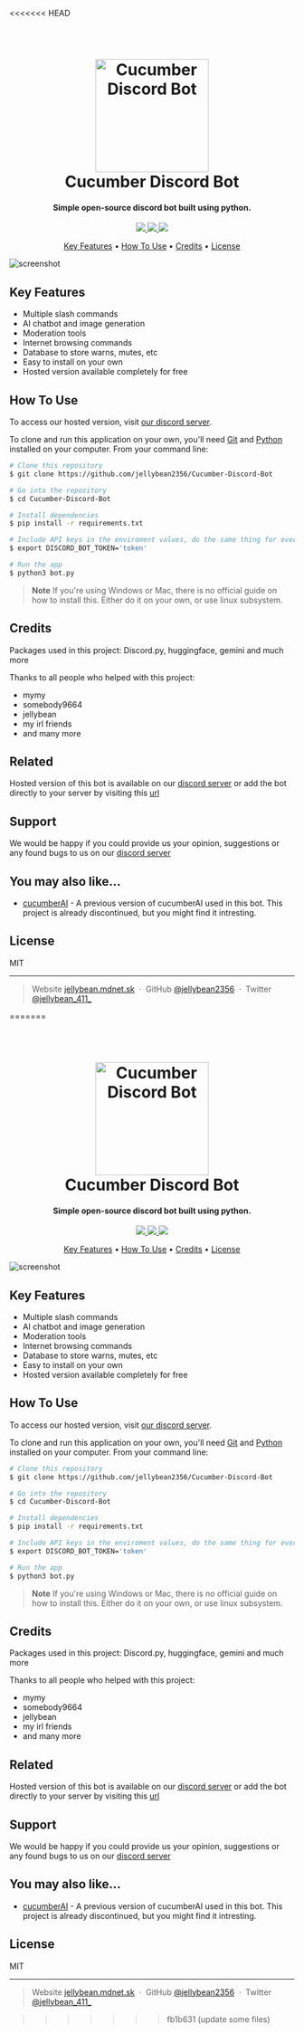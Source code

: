 <<<<<<< HEAD

<h1 align="center">
  <br>
  <a href="http://www.cucumber.mdnet.sk"><img src="https://raw.githubusercontent.com/jellybean2356/Cucumber-Discord-Bot/main/icon.png" alt="Cucumber Discord Bot" width="200"></a>
  <br>
  Cucumber Discord Bot
  <br>
</h1>

<h4 align="center">Simple open-source discord bot built using python.</h4>

<p align="center">
  <a href="http://www.cucumber.mdnet.sk">
    <img src="https://img.shields.io/badge/cucumber_site-lime?labelColor=gray&logo=googlechrome&logoColor=white">
  </a>
  <a href="https://discord.gg/UUu3r7DtAQ">
      <img src="https://img.shields.io/badge/discord_server-blurple?labelColor=gray&color=5865F2&logo=discord&logoColor=white">
  </a>
  <a href="http://www.jellybean.mdnet.sk">
    <img src="https://img.shields.io/badge/my_website-orange?labelColor=gray&logo=googlechrome&logoColor=white">
  </a>
</p>

<p align="center">
  <a href="#key-features">Key Features</a> •
  <a href="#how-to-use">How To Use</a> •
  <a href="#credits">Credits</a> •
  <a href="#license">License</a>
</p>

![screenshot](https://raw.githubusercontent.com/jellybean2356/Cucumber-Discord-Bot/main/IMG_20241215_111243.png)

## Key Features

* Multiple slash commands
* AI chatbot and image generation
* Moderation tools
* Internet browsing commands
* Database to store warns, mutes, etc
* Easy to install on your own
* Hosted version available completely for free

## How To Use
To access our hosted version, visit [our discord server](https://discord.gg/UUu3r7DtAQ).

To clone and run this application on your own, you'll need [Git](https://git-scm.com) and [Python](https://www.python.org/downloads/) installed on your computer. From your command line:

```bash
# Clone this repository
$ git clone https://github.com/jellybean2356/Cucumber-Discord-Bot

# Go into the repository
$ cd Cucumber-Discord-Bot

# Install dependencies
$ pip install -r requirements.txt

# Include API keys in the enviroment values, do the same thing for every other variable in config.py
$ export DISCORD_BOT_TOKEN='token'

# Run the app
$ python3 bot.py
```

> **Note**
> If you're using Windows or Mac, there is no official guide on how to install this. Either do it on your own, or use linux subsystem.


## Credits

Packages used in this project: Discord.py, huggingface, gemini and much more

Thanks to all people who helped with this project:

* mymy
* somebody9664
* jellybean
* my irl friends
* and many more

## Related

Hosted version of this bot is available on our [discord server](https://discord.gg/UUu3r7DtAQ) or add the bot directly to your server by visiting this [url](https://discord.com/oauth2/authorize?client_id=1203614092070486016&permissions=8&integration_type=0&scope=bot)

## Support

We would be happy if you could provide us your opinion, suggestions or any found bugs to us on our [discord server](https://discord.gg/UUu3r7DtAQ)

## You may also like...

- [cucumberAI](https://github.com/jellybean2356/Cucumber-Ai-Discord-Bot) - A previous version of cucumberAI used in this bot. This project is already discontinued, but you might find it intresting.

## License

MIT

---

> Website [jellybean.mdnet.sk](http://jellybean.mdnet.sk) &nbsp;&middot;&nbsp;
> GitHub [@jellybean2356](https://github.com/jellybean2356) &nbsp;&middot;&nbsp;
> Twitter [@jellybean_411_](https://x.com/jellybean_411_?t=yWSnzTg_t8CGeqgbiUyThw&s=09)

=======

<h1 align="center">
  <br>
  <a href="http://www.cucumber.mdnet.sk"><img src="https://raw.githubusercontent.com/jellybean2356/Cucumber-Discord-Bot/main/icon.png" alt="Cucumber Discord Bot" width="200"></a>
  <br>
  Cucumber Discord Bot
  <br>
</h1>

<h4 align="center">Simple open-source discord bot built using python.</h4>

<p align="center">
  <a href="http://www.cucumber.mdnet.sk">
    <img src="https://img.shields.io/badge/cucumber_site-lime?labelColor=gray&logo=googlechrome&logoColor=white">
  </a>
  <a href="https://discord.gg/UUu3r7DtAQ">
      <img src="https://img.shields.io/badge/discord_server-blurple?labelColor=gray&color=5865F2&logo=discord&logoColor=white">
  </a>
  <a href="http://www.jellybean.mdnet.sk">
    <img src="https://img.shields.io/badge/my_website-orange?labelColor=gray&logo=googlechrome&logoColor=white">
  </a>
</p>

<p align="center">
  <a href="#key-features">Key Features</a> •
  <a href="#how-to-use">How To Use</a> •
  <a href="#credits">Credits</a> •
  <a href="#license">License</a>
</p>

![screenshot](https://raw.githubusercontent.com/jellybean2356/Cucumber-Discord-Bot/main/IMG_20241215_111243.png)

## Key Features

* Multiple slash commands
* AI chatbot and image generation
* Moderation tools
* Internet browsing commands
* Database to store warns, mutes, etc
* Easy to install on your own
* Hosted version available completely for free

## How To Use
To access our hosted version, visit [our discord server](https://discord.gg/UUu3r7DtAQ).

To clone and run this application on your own, you'll need [Git](https://git-scm.com) and [Python](https://www.python.org/downloads/) installed on your computer. From your command line:

```bash
# Clone this repository
$ git clone https://github.com/jellybean2356/Cucumber-Discord-Bot

# Go into the repository
$ cd Cucumber-Discord-Bot

# Install dependencies
$ pip install -r requirements.txt

# Include API keys in the enviroment values, do the same thing for every other variable in config.py
$ export DISCORD_BOT_TOKEN='token'

# Run the app
$ python3 bot.py
```

> **Note**
> If you're using Windows or Mac, there is no official guide on how to install this. Either do it on your own, or use linux subsystem.


## Credits

Packages used in this project: Discord.py, huggingface, gemini and much more

Thanks to all people who helped with this project:

* mymy
* somebody9664
* jellybean
* my irl friends
* and many more

## Related

Hosted version of this bot is available on our [discord server](https://discord.gg/UUu3r7DtAQ) or add the bot directly to your server by visiting this [url](https://discord.com/oauth2/authorize?client_id=1203614092070486016&permissions=8&integration_type=0&scope=bot)

## Support

We would be happy if you could provide us your opinion, suggestions or any found bugs to us on our [discord server](https://discord.gg/UUu3r7DtAQ)

## You may also like...

- [cucumberAI](https://github.com/jellybean2356/Cucumber-Ai-Discord-Bot) - A previous version of cucumberAI used in this bot. This project is already discontinued, but you might find it intresting.

## License

MIT

---

> Website [jellybean.mdnet.sk](http://jellybean.mdnet.sk) &nbsp;&middot;&nbsp;
> GitHub [@jellybean2356](https://github.com/jellybean2356) &nbsp;&middot;&nbsp;
> Twitter [@jellybean_411_](https://x.com/jellybean_411_?t=yWSnzTg_t8CGeqgbiUyThw&s=09)

>>>>>>> fb1b631 (update some files)
